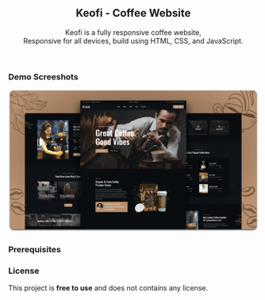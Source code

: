 <div align="center">



  <br />
  <br />

  <h2 align="center">Keofi - Coffee Website</h2>

  Keofi is a fully responsive coffee website, <br />Responsive for all devices, build using HTML, CSS, and JavaScript.



</div>

<br />

### Demo Screeshots

![Keofi Desktop Demo](./readme-images/desktop.png "Desktop Demo")

### Prerequisites



### License

This project is **free to use** and does not contains any license.
